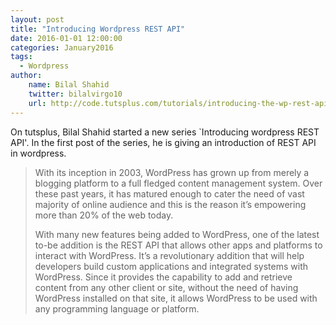 ```yaml
---
layout: post
title: "Introducing Wordpress REST API"
date: 2016-01-01 12:00:00
categories: January2016
tags:
  - Wordpress
author:
    name: Bilal Shahid
    twitter: bilalvirgo10
    url: http://code.tutsplus.com/tutorials/introducing-the-wp-rest-api--cms-24533
---
```


On tutsplus, Bilal Shahid started a new series `Introducing wordpress REST API'. In the first post of the series, he is giving an introduction of REST API in wordpress.

> With its inception in 2003, WordPress has grown up from merely a blogging platform to a full fledged content management system. Over these past years, it has matured enough to cater the need of vast majority of online audience and this is the reason it’s empowering more than 20% of the web today.
>
> With many new features being added to WordPress, one of the latest to-be addition is the REST API that allows other apps and platforms to interact with WordPress. It’s a revolutionary addition that will help developers build custom applications and integrated systems with WordPress. Since it provides the capability to add and retrieve content from any other client or site, without the need of having WordPress installed on that site, it allows WordPress to be used with any programming language or platform.